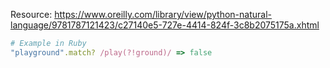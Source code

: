 Resource: https://www.oreilly.com/library/view/python-natural-language/9781787121423/c27140e5-727e-4414-824f-3c8b2075175a.xhtml

```ruby
# Example in Ruby
"playground".match? /play(?!ground)/ => false
```

